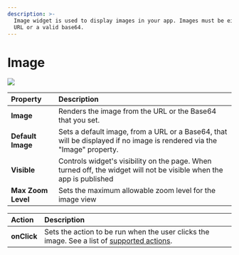 ```yaml
---
description: >-
  Image widget is used to display images in your app. Images must be either a
  URL or a valid base64.
---
```


# Image

![](../.gitbook/assets/image.gif)

| Property | Description |
| :--- | :--- |
| **Image** | Renders the image from the URL or the Base64 that you set. |
| **Default Image** | Sets a default image, from a URL or a Base64, that will be displayed if no image is rendered via the "Image" property. |
| **Visible** | Controls widget's visibility on the page. When turned off, the widget will not be visible when the app is published |
| **Max Zoom Level** | Sets the maximum allowable zoom level for the image view |

| Action | Description |
| :--- | :--- |
| **onClick** | Sets the action to be run when the user clicks the image. See a list of [supported actions](../core-concepts/writing-code/appsmith-framework.md). |

